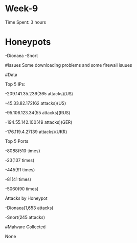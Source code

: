 # Week-9

Time Spent: 3 hours

# Honeypots
-Dionaea
-Snort

#Issues
Some downloading problems and some firewall isuues

#Data

Top 5 IPs:

-209.141.35.236(365 attacks)(US)

-45.33.82.172(62 attacks)(US)

-95.106.123.34(55 attacks)(RUS)

-194.55.142.100(49 attacks)(GER)

-176.119.4.27(39 attacks)(UKR)

Top 5 Ports

-8088(510 times)

-23(137 times)

-445(91 times)

-81(41 times)

-5060(90 times)

Attacks by Honeypot

-Dionaea(1,653 attacks)

-Snort(245 attacks)

#Malware Collected

None
